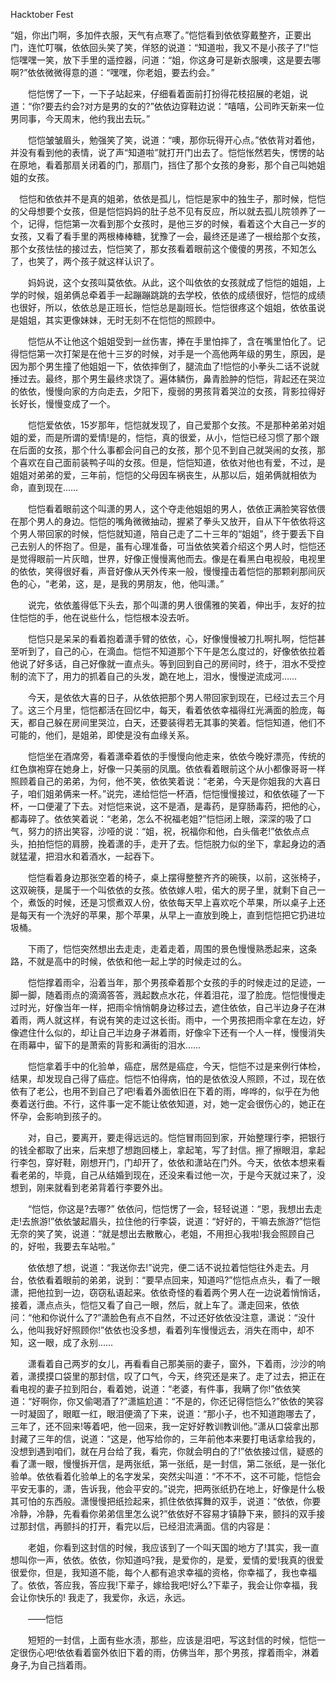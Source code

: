 Hacktober Fest

“姐，你出门啊，多加件衣服，天气有点寒了。”恺恺看到依依穿戴整齐，正要出门，连忙叮嘱，依依回头笑了笑，佯怒的说道：“知道啦，我又不是小孩子了!”恺恺嘿嘿一笑，放下手里的遥控器，问道：“姐，你这身可是新衣服噢，这是要去哪啊?”依依微微得意的道：“嘿嘿，你老姐，要去约会。”

　　恺恺愣了一下，一下子站起来，仔细看着面前打扮得花枝招展的老姐，说道：“你?要去约会?对方是男的女的?”依依边穿鞋边说：“嘻嘻，公司昨天新来一位男同事，今天周末，他约我出去玩。”

　　恺恺皱皱眉头，勉强笑了笑，说道：“噢，那你玩得开心点。”依依背对着他，并没有看到他的表情，说了声“知道啦”就打开门出去了。恺恺怅然若失，愣愣的站在原地，看着那扇关闭着的门，那扇门，挡住了那个女孩的身影，那个自己叫她姐姐的女孩。

　恺恺和依依并不是真的姐弟，依依是孤儿，恺恺是家中的独生子，那时候，恺恺的父母想要个女孩，但是恺恺妈妈的肚子总不见有反应，所以就去孤儿院领养了一个，记得，恺恺第一次看到那个女孩时，是他三岁的时候，看着这个大自己一岁的女孩，又看了看手里的两根棒棒糖，犹豫了一会，最终还是递了一根给那个女孩，那个女孩怯怯的接过去，恺恺笑了，那女孩看着眼前这个傻傻的男孩，不知怎么了，也笑了，两个孩子就这样认识了。

　　妈妈说，这个女孩叫莫依依。从此，这个叫依依的女孩就成了恺恺的姐姐，上学的时候，姐弟俩总牵着手一起蹦蹦跳跳的去学校，依依的成绩很好，恺恺的成绩也很好，所以，依依总是正班长，恺恺总是副班长。恺恺很疼这个姐姐，依依虽说是姐姐，其实更像妹妹，无时无刻不在恺恺的照顾中。

　　恺恺从不让他这个姐姐受到一丝伤害，捧在手里怕摔了，含在嘴里怕化了。记得恺恺第一次打架是在他十三岁的时候，对手是一个高他两年级的男生，原因，是因为那个男生撞了他姐姐一下，依依摔倒了，腿流血了!恺恺的小拳头二话不说就捶过去。最终，那个男生最终求饶了。遍体鳞伤，鼻青脸肿的恺恺，背起还在哭泣的依依，慢慢向家的方向走去，夕阳下，瘦弱的男孩背着哭泣的女孩，背影拉得好长好长，慢慢变成了一个。

　　恺恺爱依依，15岁那年，恺恺就发现了，自己爱那个女孩。不是那种弟弟对姐姐的爱，而是所谓的爱情!是的，恺恺，真的很爱，从小，恺恺已经习惯了那个跟在后面的女孩，那个什么事都会问自己的女孩，那个见不到自己就哭闹的女孩，那个喜欢在自己面前装鸭子叫的女孩。但是，恺恺知道，依依对他也有爱，不过，是姐姐对弟弟的爱，三年前，恺恺的父母因车祸丧生，从那以后，姐弟俩就相依为命，直到现在……

　　恺恺看着眼前这个叫潇的男人，这个夺走他姐姐的男人，依依正满脸笑容依偎在那个男人的身边。恺恺的嘴角微微抽动，握紧了拳头又放开，自从下午依依将这个男人带回家的时候，恺恺就知道，陪自己走了二十三年的“姐姐”，终于要丢下自己去别人的怀抱了。但是，虽有心理准备，可当依依笑着介绍这个男人时，恺恺还是觉得眼前一片灰暗，世界，好像正慢慢离他而去。像是在看黑白电视般，电视里的依依，笑得很好看，声音好像从天外传来一般，慢慢撞击着恺恺的那颗刹那间灰色的心，“老弟，这，是，是我的男朋友，他，他叫潇。”

　　说完，依依羞得低下头去，那个叫潇的男人很儒雅的笑着，伸出手，友好的拉住恺恺的手，他在说些什么，恺恺根本没去听。

　　恺恺只是呆呆的看着抱着潇手臂的依依，心，好像慢慢被刀扎啊扎啊，恺恺甚至听到了，自己的心，在滴血。恺恺不知道那个下午是怎么度过的，好像依依拉着他说了好多话，自己好像就一直点头。等到回到自己的房间时，终于，泪水不受控制的流下了，用力的抓着自己的头发，跪在地上，泪水，慢慢逆流成河……

　　今天，是依依大喜的日子，从依依把那个男人带回家到现在，已经过去三个月了。这三个月里，恺恺都活在回忆中，每天，看着依依幸福得红光满面的脸庞，每天，都自己躲在房间里哭泣，白天，还要装得若无其事的笑着。恺恺知道，他们不可能的，他们，是姐弟，即使是没有血缘关系。

　　恺恺坐在酒席旁，看着潇牵着依的手慢慢向他走来，依依今晚好漂亮，传统的红色旗袍穿在她身上，好像一只美丽的凤凰。依依看着眼前这个从小都像哥哥一样照顾着自己的弟弟，为何，他不笑，依依笑着说：“老弟，今天是你姐我的大喜日子，咱们姐弟俩来一杯。”说完，递给恺恺一杯酒，恺恺慢慢接过，和依依碰了一下杯，一口便灌了下去。对恺恺来说，这不是酒，是毒药，是穿肠毒药，把他的心，都毒碎了。依依笑着说：“老弟，怎么不祝福老姐?”恺恺闭上眼，深深的吸了口气，努力的挤出笑容，沙哑的说：“姐，祝，祝福你和他，白头偕老!”依依点点头，拍拍恺恺的肩膀，挽着潇的手，走开了去。恺恺脱力似的坐下，拿起身边的酒就猛灌，把泪水和着酒水，一起吞下。

　　恺恺看着身边那张空着的椅子，桌上摆得整整齐齐的碗筷，以前，这张椅子，这双碗筷，是属于一个叫依依的女孩。依依嫁人啦，偌大的房子里，就剩下自己一个，煮饭的时候，还是习惯煮双人份，依依每天早上喜欢吃个苹果，所以桌子上还是每天有一个洗好的苹果，那个苹果，从早上一直放到晚上，直到恺恺把它扔进垃圾桶。

　　下雨了，恺恺突然想出去走走，走着走着，周围的景色慢慢熟悉起来，这条路，不就是高中的时候，依依和他一起上学的时候走过的么。

　　恺恺撑着雨伞，沿着当年，那个男孩牵着那个女孩的手的时候走过的足迹，一脚一脚，随着雨点的滴滴答答，溅起数点水花，伴着泪花，湿了脸庞。恺恺慢慢走过时光，好像当年一样，把雨伞悄悄朝身边移过去，遮住依依，自己半边身子在淋着雨，两人就这样，有说有笑的走过这长街。雨中，一个男孩把雨伞拿在左边，好像遮住什么似的，却让自己半边身子淋着雨，好像伞下还有一个人一样，慢慢消失在雨幕中，留下的是萧索的背影和满街的泪水……

　　恺恺拿着手中的化验单，癌症，居然是癌症，今天，恺恺不过是来例行体检，结果，却发现自己得了癌症。恺恺不怕得病，怕的是依依没人照顾，不过，现在依依有了老公，也用不到自己了吧!看着外面依旧在下着的雨，哗哗的，似乎在为他奏着送行曲。不行，这件事一定不能让依依知道，对，她一定会很伤心的，她正在怀孕，会影响到孩子的。

　　对，自己，要离开，要走得远远的。恺恺冒雨回到家，开始整理行李，把银行的钱全都取了出来，后来想了想跑回楼上，拿起笔，写了封信。擦了擦眼泪，拿起行李包，穿好鞋，刚想开门，门却开了，依依和潇站在门外。今天，依依本想来看看老弟的，毕竟，自己从结婚到现在，还没来看过他一次，于是今天就过来了，没想到，刚来就看到老弟背着行李要外出。

　　“恺恺，你这是?去哪?” 依依问，恺恺愣了一会，轻轻说道：“恩，我想出去走走!去旅游!”依依皱起眉头，拉住他的行李袋，说道：“好好的，干嘛去旅游?”恺恺无奈的笑了笑，说道：“就是想出去散散心，老姐，不用担心我啦!我会照顾自己的，好啦，我要去车站啦。”

　　依依想了想，说道：“我送你去!”说完，便二话不说拉着恺恺往外走去。月台，依依看着眼前的弟弟，说到：“要早点回来，知道吗?”恺恺点点头，看了一眼潇，把他拉到一边，窃窃私语起来。依依奇怪的看着两个男人在一边说着悄悄话，接着，潇点点头，恺恺又看了自己一眼，然后，就上车了。潇走回来，依依问：“他和你说什么了?”潇脸色有点不自然，不过还好依依没注意，潇说：“没什么，他叫我好好照顾你!”依依也没多想，看着列车慢慢远去，消失在雨中，却不知，这一眼，成了永别……

　　潇看着自己两岁的女儿，再看看自己那美丽的妻子，窗外，下着雨，沙沙的响着，潇摸摸口袋里的那封信，叹了口气，今天，终究还是来了。走了过去，把正在看电视的妻子拉到阳台，看着她，说道：“老婆，有件事，我瞒了你!”依依笑道：“好啊你，你又偷喝酒了?”潇尴尬道：“不是的，你还记得恺恺么?”依依的笑容一时凝固了，眼眶一红，眼泪便滴了下来，说道：“那小子，也不知道跑哪去了，三年了，还不回来!等着吧，他一回来，我一定好好教训教训他。”潇从口袋拿出那封藏了三年的信，说道：“这是，他写给你的，三年前他本来要打电话拿给我的，没想到遇到咱们，就在月台给了我，看完，你就会明白的了!”依依接过信，疑惑的看了潇一眼，慢慢拆开信，是两张纸，第一张纸，是一封信，第二张纸，是一张化验单。依依看着化验单上的名字发呆，突然尖叫道：“不不不，这不可能，恺恺会平安无事的，潇，告诉我，他会平安的。”说完，把两张纸扔在地上，好像是什么极其可怕的东西般。潇慢慢把纸捡起来，抓住依依挥舞的双手，说道：“依依，你要冷静，冷静，先看看你弟弟信里怎么说?”依依好不容易才镇静下来，颤抖的双手接过那封信，再颤抖的打开，看完以后，已经泪流满面。信的内容是：

　　老姐，你看到这封信的时候，我应该到了一个叫天国的地方了!其实，我一直想叫你一声，依依。依依，你知道吗?我，是爱你的，是爱，爱情的爱!我真的很爱很爱你，但是，我知道不能，每个人都有追求幸福的资格，你幸福了，我也幸福了。依依，答应我，答应我!下辈子，嫁给我吧!好么?下辈子，我会让你幸福，我会让你快乐的! 我走了，我爱你，永远，永远。

　　——恺恺

　　短短的一封信，上面有些水渍，那些，应该是泪吧，写这封信的时候，恺恺一定很伤心吧!依依看着窗外依旧下着的雨，仿佛当年，那个男孩，撑着雨伞，淋着身子,为自己挡着雨。
